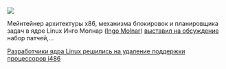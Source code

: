 <!--2025-05-04 14:19:48-->
<div class="yb">
  <div class="rss habr"><img src="https://habrastorage.org/getpro/habr/upload_files/9d5/260/452/9d526045243505539c5036f01a251ea8.jpg" /><p>Мейнтейнер архитектуры x86, механизма блокировок и планировщика задач в ядре Linux Инго Молнар (<a href="https://en.wikipedia.org/wiki/Ingo_Moln%C3%A1r" rel="noopener noreferrer nofollow">Ingo Molnar</a>) <a href="https://lore.kernel.org/lkml/20250425084216.3913608-1-mingo@kernel.org/" rel="noopener noreferrer nofollow">выставил на обсуждение</a> набор патчей,... <p class="titl"><a href="https://habr.com/ru/news/906760/?utm_source=habrahabr&utm_medium=rss&utm_campaign=906760">Разработчики ядра Linux решились на удаление поддержки процессоров i486</a></p></div>
</div>
